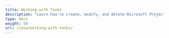 ```yaml
---
title: Working with Tasks
description: "Learn how to create, modify, and delete Microsoft Project tasks using Aspose.Tasks for Java."
type: docs
weight: 50
url: /java/working-with-tasks/
---
```

